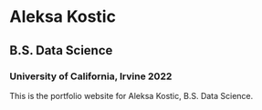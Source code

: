 <h1>Aleksa Kostic</h1>
<h2>B.S. Data Science</h2>
<h3>University of California, Irvine 2022</h3>

<p>This is the portfolio website for Aleksa Kostic, B.S. Data Science.</p>

